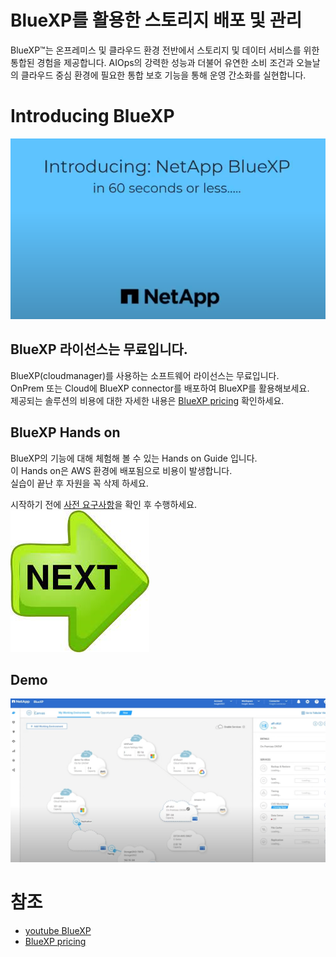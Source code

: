 # BlueXP를 활용한 스토리지 배포 및 관리
BlueXP™는 온프레미스 및 클라우드 환경 전반에서 스토리지 및 데이터 서비스를 위한 통합된 경험을 제공합니다. 
AIOps의 강력한 성능과 더불어 유연한 소비 조건과 오늘날의 클라우드 중심 환경에 필요한 통합 보호 기능을 통해 운영 간소화를 실현합니다.

# Introducing BlueXP
[![Alt text](./Image/introducing.png)](https://youtu.be/JI44xhuGGA4)

## BlueXP 라이선스는 무료입니다.
BlueXP(cloudmanager)를 사용하는 소프트웨어 라이선스는 무료입니다.</br>
OnPrem 또는 Cloud에 BlueXP connector를 배포하여 BlueXP를 활용해보세요.</br>
제공되는 솔루션의 비용에 대한 자세한 내용은 [BlueXP pricing](https://bluexp.netapp.com/pricing) 확인하세요.
## BlueXP Hands on
BlueXP의 기능에 대해 체험해 볼 수 있는 Hands on Guide 입니다. </br>
이 Hands on은 AWS 환경에 배포됨으로 비용이 발생합니다. </br>
실습이 끝난 후 자원을 꼭 삭제 하세요.

시작하기 전에 [사전 요구사항](./QuickStart/Lab_Pre_Requirement.md)을 확인 후 수행하세요.</br>
[![start Hands on](./Image/Next.png)](./Handson/readme.md)

## Demo
[![Alt text](./Image/Demoimage.png)](https://youtu.be/d8Tga4Oj3y8)

# 참조
- [youtube BlueXP](https://www.youtube.com/@NetAppBlueXP/featured)
- [BlueXP pricing](https://bluexp.netapp.com/pricing)